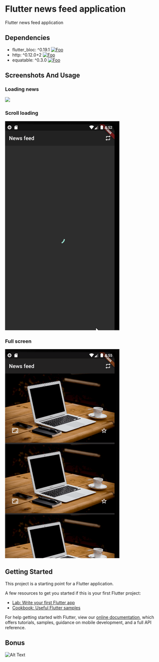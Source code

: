 # Flutter news feed application

Flutter news feed application

## Dependencies

* flutter_bloc: ^0.19.1 [![Foo](https://img.shields.io/pub/v/flutter_bloc.svg)](https://pub.dev/packages/flutter_bloc)
* http: ^0.12.0+2 [![Foo](https://img.shields.io/pub/v/http.svg)](https://pub.dev/packages/http)
* equatable: ^0.3.0 [![Foo](https://img.shields.io/pub/v/equatable.svg)](https://pub.dev/packages/equatable)

## Screenshots And Usage

### Loading news

![](loading.gif)

### Scroll loading

![](screenshots/loading.gif)

### Full screen

![](screenshots/fullScreen.gif)

## Getting Started

This project is a starting point for a Flutter application.

A few resources to get you started if this is your first Flutter project:

- [Lab: Write your first Flutter app](https://flutter.dev/docs/get-started/codelab)
- [Cookbook: Useful Flutter samples](https://flutter.dev/docs/cookbook)

For help getting started with Flutter, view our
[online documentation](https://flutter.dev/docs), which offers tutorials,
samples, guidance on mobile development, and a full API reference.

## Bonus
![Alt Text](https://media.giphy.com/media/vFKqnCdLPNOKc/giphy.gif)
